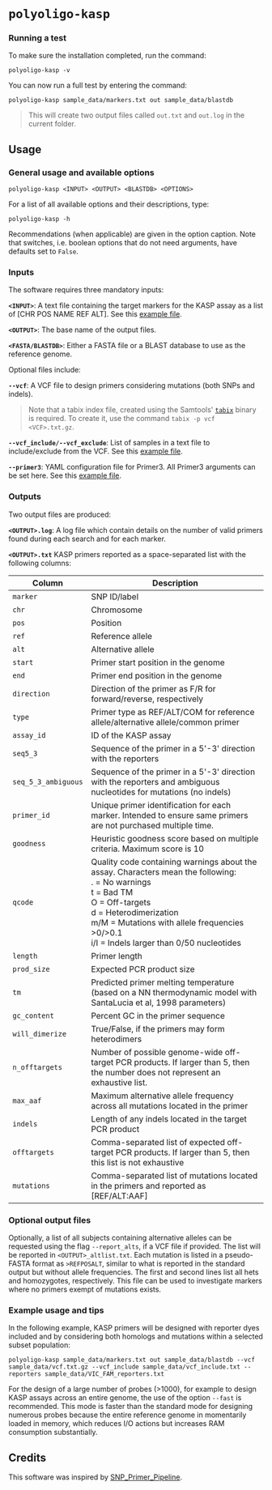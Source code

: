 # `polyoligo-kasp`

### Running a test

To make sure the installation completed, run the command:

```
polyoligo-kasp -v
```

You can now run a full test by entering the command:

```
polyoligo-kasp sample_data/markers.txt out sample_data/blastdb
```

> This will create two output files called `out.txt` and `out.log` in the current folder.


## Usage

### General usage and available options

```
polyoligo-kasp <INPUT> <OUTPUT> <BLASTDB> <OPTIONS>
```

For a list of all available options and their descriptions, type:

```
polyoligo-kasp -h
```

Recommendations (when applicable) are given in the option caption. Note that switches, i.e. boolean options that do not need arguments, have defaults set to `False`.

### Inputs
The software requires three mandatory inputs:

**`<INPUT>`**: A text file containing the target markers for the KASP assay as a list of [CHR POS NAME REF ALT]. See this [example file](sample_data/markers.txt).

**`<OUTPUT>`**: The base name of the output files.

**`<FASTA/BLASTDB>`**: Either a FASTA file or a BLAST database to use as the reference genome.

Optional files include:

**`--vcf`**: A VCF file to design primers considering mutations (both SNPs and indels).

> Note that a tabix index file, created using the Samtools' [`tabix`](http://www.htslib.org/doc/tabix.html) binary is required. To create it, use the command `tabix -p vcf <VCF>.txt.gz`.

**`--vcf_include/--vcf_exclude`**: List of samples in a text file to include/exclude from the VCF. See this [example file](sample_data/vcf_include.txt).

**`--primer3`**: YAML configuration file for Primer3. All Primer3 arguments can be set here. See this [example file](sample_data/primer3_example.yaml.txt).

### Outputs
Two output files are produced:

**`<OUTPUT>.log`**: A log file which contain details on the number of valid primers found during each search and for each marker.

**`<OUTPUT>.txt`** KASP primers reported as a space-separated list with the following columns:

|Column|Description|
|---|---|
|`marker`|SNP ID/label|
|`chr`|Chromosome|
|`pos`|Position|
|`ref`|Reference allele|
|`alt`|Alternative allele|
|`start`|Primer start position in the genome|
|`end`|Primer end position in the genome|
|`direction`|Direction of the primer as F/R for forward/reverse, respectively|
|`type`|Primer type as REF/ALT/COM for reference allele/alternative allele/common primer|
|`assay_id`|ID of the KASP assay|
|`seq5_3`|Sequence of the primer in a 5'-3' direction with the reporters|
|`seq_5_3_ambiguous`|Sequence of the primer in a 5'-3' direction with the reporters and ambiguous nucleotides for mutations (no indels)|
|`primer_id`|Unique primer identification for each marker. Intended to ensure same primers are not purchased multiple time.|
|`goodness`|Heuristic goodness score based on multiple criteria. Maximum score is 10|
|`qcode`|Quality code containing warnings about the assay. Characters mean the following:<br>. =  No warnings <br>t = Bad TM<br>O = Off-targets<br>d = Heterodimerization<br>m/M = Mutations with allele frequencies >0/>0.1<br>i/I = Indels larger than 0/50 nucleotides|
|`length`|Primer length|
|`prod_size`|Expected PCR product size|
|`tm`|Predicted primer melting temperature (based on a NN thermodynamic model with SantaLucia et al, 1998 parameters)|
|`gc_content`|Percent GC in the primer sequence|
|`will_dimerize`|True/False, if the primers may form heterodimers|
|`n_offtargets`|Number of possible genome-wide off-target PCR products. If larger than 5, then the number does not represent an exhaustive list.|
|`max_aaf`|Maximum alternative allele frequency across all mutations located in the primer|
|`indels`|Length of any indels located in the target PCR product|
|`offtargets`|Comma-separated list of expected off-target PCR products. If larger than 5, then this list is not exhaustive|
|`mutations`|Comma-separated list of mutations located in the primers and reported as [REF/ALT:AAF]|

### Optional output files
Optionally, a list of all subjects containing alternative alleles can be requested using the flag `--report_alts`, if a VCF file if provided. The list will be reported in `<OUTPUT>_altlist.txt`. Each mutation is listed in a pseudo-FASTA format as `>REFPOSALT`, similar to what is reported in the standard output but without allele frequencies. The first and second lines list all hets and homozygotes, respectively. This file can be used to investigate markers where no primers exempt of mutations exists.

### Example usage and tips
In the following example, KASP primers will be designed with reporter dyes included and by considering both homologs and mutations within a selected subset population:

```
polyoligo-kasp sample_data/markers.txt out sample_data/blastdb --vcf sample_data/vcf.txt.gz --vcf_include sample_data/vcf_include.txt --reporters sample_data/VIC_FAM_reporters.txt
```

For the design of a large number of probes (>1000), for example to design KASP assays across an entire genome, the use of the option `--fast` is recommended. This mode is faster than the standard mode for designing numerous probes because the entire reference genome in momentarily loaded in memory, which reduces I/O actions but increases RAM consumption substantially.

## Credits
This software was inspired by [SNP_Primer_Pipeline](https://github.com/pinbo/SNP_Primer_Pipeline).
